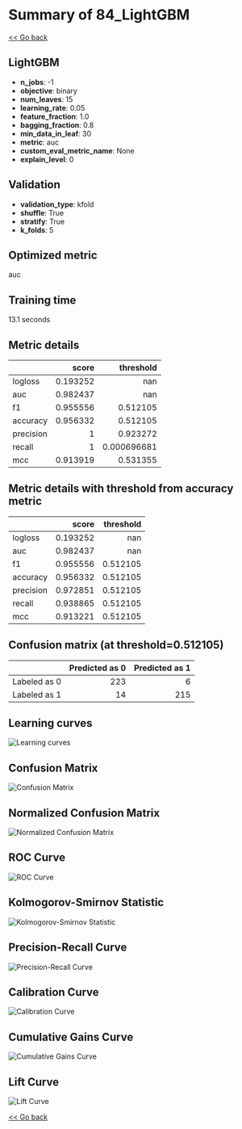 # Summary of 84_LightGBM

[<< Go back](../README.md)


## LightGBM
- **n_jobs**: -1
- **objective**: binary
- **num_leaves**: 15
- **learning_rate**: 0.05
- **feature_fraction**: 1.0
- **bagging_fraction**: 0.8
- **min_data_in_leaf**: 30
- **metric**: auc
- **custom_eval_metric_name**: None
- **explain_level**: 0

## Validation
 - **validation_type**: kfold
 - **shuffle**: True
 - **stratify**: True
 - **k_folds**: 5

## Optimized metric
auc

## Training time

13.1 seconds

## Metric details
|           |    score |     threshold |
|:----------|---------:|--------------:|
| logloss   | 0.193252 | nan           |
| auc       | 0.982437 | nan           |
| f1        | 0.955556 |   0.512105    |
| accuracy  | 0.956332 |   0.512105    |
| precision | 1        |   0.923272    |
| recall    | 1        |   0.000696681 |
| mcc       | 0.913919 |   0.531355    |


## Metric details with threshold from accuracy metric
|           |    score |   threshold |
|:----------|---------:|------------:|
| logloss   | 0.193252 |  nan        |
| auc       | 0.982437 |  nan        |
| f1        | 0.955556 |    0.512105 |
| accuracy  | 0.956332 |    0.512105 |
| precision | 0.972851 |    0.512105 |
| recall    | 0.938865 |    0.512105 |
| mcc       | 0.913221 |    0.512105 |


## Confusion matrix (at threshold=0.512105)
|              |   Predicted as 0 |   Predicted as 1 |
|:-------------|-----------------:|-----------------:|
| Labeled as 0 |              223 |                6 |
| Labeled as 1 |               14 |              215 |

## Learning curves
![Learning curves](learning_curves.png)
## Confusion Matrix

![Confusion Matrix](confusion_matrix.png)


## Normalized Confusion Matrix

![Normalized Confusion Matrix](confusion_matrix_normalized.png)


## ROC Curve

![ROC Curve](roc_curve.png)


## Kolmogorov-Smirnov Statistic

![Kolmogorov-Smirnov Statistic](ks_statistic.png)


## Precision-Recall Curve

![Precision-Recall Curve](precision_recall_curve.png)


## Calibration Curve

![Calibration Curve](calibration_curve_curve.png)


## Cumulative Gains Curve

![Cumulative Gains Curve](cumulative_gains_curve.png)


## Lift Curve

![Lift Curve](lift_curve.png)



[<< Go back](../README.md)
